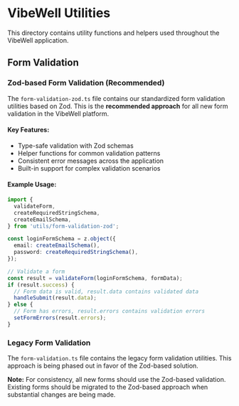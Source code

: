 # VibeWell Utilities

This directory contains utility functions and helpers used throughout the VibeWell application.

## Form Validation

### Zod-based Form Validation (Recommended)

The `form-validation-zod.ts` file contains our standardized form validation utilities based on Zod.
This is the **recommended approach** for all new form validation in the VibeWell platform.

#### Key Features:

- Type-safe validation with Zod schemas
- Helper functions for common validation patterns
- Consistent error messages across the application
- Built-in support for complex validation scenarios

#### Example Usage:

```typescript
import {
  validateForm,
  createRequiredStringSchema,
  createEmailSchema,
} from 'utils/form-validation-zod';

const loginFormSchema = z.object({
  email: createEmailSchema(),
  password: createRequiredStringSchema(),
});

// Validate a form
const result = validateForm(loginFormSchema, formData);
if (result.success) {
  // Form data is valid, result.data contains validated data
  handleSubmit(result.data);
} else {
  // Form has errors, result.errors contains validation errors
  setFormErrors(result.errors);
}
```

### Legacy Form Validation

The `form-validation.ts` file contains the legacy form validation utilities. This approach is
being phased out in favor of the Zod-based solution.

**Note:** For consistency, all new forms should use the Zod-based validation. Existing forms
should be migrated to the Zod-based approach when substantial changes are being made.

